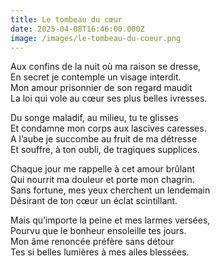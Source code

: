 ```yaml
---
title: Le tombeau du cœur
date: 2025-04-08T16:46:00.000Z
image: /images/le-tombeau-du-coeur.png
---
```

Aux confins de la nuit où ma raison se dresse,  
En secret je contemple un visage interdit.  
Mon amour prisonnier de son regard maudit  
La loi qui vole au cœur ses plus belles ivresses.  

Du songe maladif, au milieu, tu te glisses  
Et condamne mon corps aux lascives caresses.  
A l’aube je succombe au fruit de ma détresse  
Et souffre, à ton oubli, de tragiques supplices.  

Chaque jour me rappelle à cet amour brûlant  
Qui nourrit ma douleur et porte mon chagrin.  
Sans fortune, mes yeux cherchent un lendemain  
Désirant de ton cœur un éclat scintillant.  

Mais qu’importe la peine et mes larmes versées,  
Pourvu que le bonheur ensoleille tes jours.  
Mon âme renoncée préfère sans détour  
Tes si belles lumières à mes ailes blessées.  
